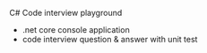 C# Code interview playground

- .net core console application
- code interview question &  answer with unit test